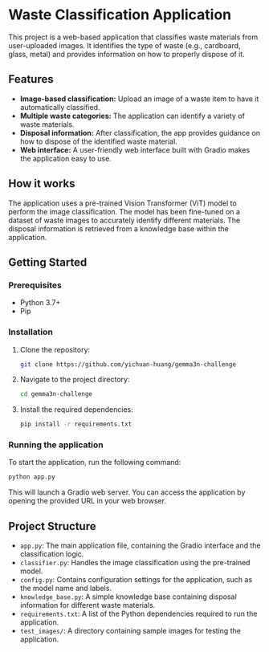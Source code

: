 # Waste Classification Application

This project is a web-based application that classifies waste materials from user-uploaded images. It identifies the type of waste (e.g., cardboard, glass, metal) and provides information on how to properly dispose of it.

## Features

*   **Image-based classification:** Upload an image of a waste item to have it automatically classified.
*   **Multiple waste categories:** The application can identify a variety of waste materials.
*   **Disposal information:** After classification, the app provides guidance on how to dispose of the identified waste material.
*   **Web interface:** A user-friendly web interface built with Gradio makes the application easy to use.

## How it works

The application uses a pre-trained Vision Transformer (ViT) model to perform the image classification. The model has been fine-tuned on a dataset of waste images to accurately identify different materials. The disposal information is retrieved from a knowledge base within the application.

## Getting Started

### Prerequisites

*   Python 3.7+
*   Pip

### Installation

1.  Clone the repository:
    ```bash
    git clone https://github.com/yichuan-huang/gemma3n-challenge
    ```
2.  Navigate to the project directory:
    ```bash
    cd gemma3n-challenge
    ```
3.  Install the required dependencies:
    ```bash
    pip install -r requirements.txt
    ```

### Running the application

To start the application, run the following command:

```bash
python app.py
```

This will launch a Gradio web server. You can access the application by opening the provided URL in your web browser.

## Project Structure

*   `app.py`: The main application file, containing the Gradio interface and the classification logic.
*   `classifier.py`:  Handles the image classification using the pre-trained model.
*   `config.py`: Contains configuration settings for the application, such as the model name and labels.
*   `knowledge_base.py`:  A simple knowledge base containing disposal information for different waste materials.
*   `requirements.txt`: A list of the Python dependencies required to run the application.
*   `test_images/`: A directory containing sample images for testing the application.
